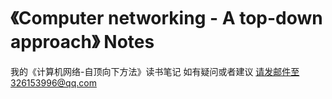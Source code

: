 # 《Computer networking - A top-down approach》 Notes
我的《计算机网络-自顶向下方法》读书笔记
如有疑问或者建议 请发邮件至326153996@qq.com